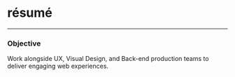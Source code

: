 # résumé
***

### Objective
Work alongside UX, Visual Design, and Back-end production teams to deliver engaging web experiences.
